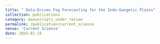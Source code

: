 ```yaml
---
title: " Data-Driven Fog Forecasting for the Indo-Gangetic Plains"
collection: publications
category: manuscripts_under_review
permalink: /publication/current_science
venue: 'Current Science'
date: 2025-01-15
---
```

